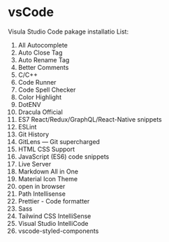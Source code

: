 # vsCode
Visula Studio Code pakage installatio List:
1.	All Autocomplete
2.	Auto Close Tag
3.	Auto Rename Tag
4.	Better Comments
5.	C/C++
6.	Code Runner
7.	Code Spell Checker
8.	Color Highlight
9.	DotENV
10.	Dracula Official
11.	ES7 React/Redux/GraphQL/React-Native snippets
12.	ESLint
13.	Git History
14.	GitLens — Git supercharged
15.	HTML CSS Support
16.	JavaScript (ES6) code snippets
17.	Live Server
18.	Markdown All in One
19.	Material Icon Theme
20.	open in browser
21.	Path Intellisense
22.	Prettier - Code formatter
23.	Sass
24.	Tailwind CSS IntelliSense
25.	Visual Studio IntelliCode
26.	vscode-styled-components


